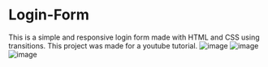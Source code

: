 # Login-Form
This is a simple and responsive login form made with HTML and CSS using transitions.
This project was made for a youtube tutorial.
![image](https://github.com/user-attachments/assets/bf3915db-72a3-48c4-92f4-2677c6b60f0b)
![image](https://github.com/user-attachments/assets/d960ec4c-302e-4c2f-9d43-7e813327ea5c)
![image](https://github.com/user-attachments/assets/d1d553a1-21e6-4feb-8699-8fdf16e735be)
